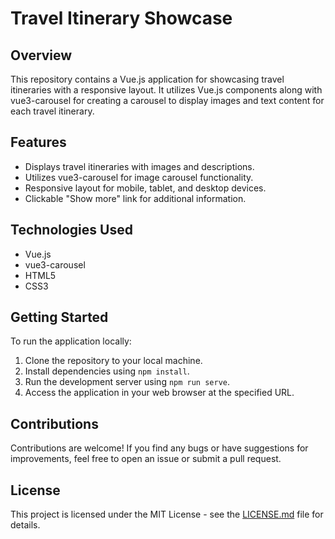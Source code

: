 # Travel Itinerary Showcase

## Overview

This repository contains a Vue.js application for showcasing travel itineraries with a responsive layout. It utilizes Vue.js components along with vue3-carousel for creating a carousel to display images and text content for each travel itinerary.

## Features

- Displays travel itineraries with images and descriptions.
- Utilizes vue3-carousel for image carousel functionality.
- Responsive layout for mobile, tablet, and desktop devices.
- Clickable "Show more" link for additional information.

## Technologies Used

- Vue.js
- vue3-carousel
- HTML5
- CSS3

## Getting Started

To run the application locally:

1. Clone the repository to your local machine.
2. Install dependencies using `npm install`.
3. Run the development server using `npm run serve`.
4. Access the application in your web browser at the specified URL.

## Contributions

Contributions are welcome! If you find any bugs or have suggestions for improvements, feel free to open an issue or submit a pull request.

## License

This project is licensed under the MIT License - see the [LICENSE.md](LICENSE.md) file for details.
